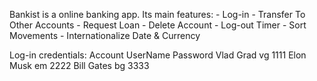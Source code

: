 
Bankist is a online banking app. 
Its main features:
    - Log-in
    - Transfer To Other Accounts
    - Request Loan
    - Delete Account
    - Log-out Timer
    - Sort Movements
    - Internationalize Date & Currency

Log-in credentials:
Account	            UserName	        Password
Vlad Grad	        vg                  1111
Elon Musk           em                  2222
Bill Gates          bg                  3333
